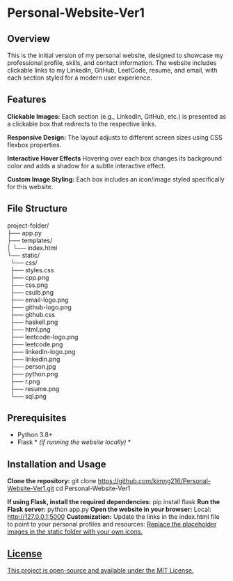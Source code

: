 # Personal-Website-Ver1

## Overview

This is the initial version of my personal website, designed to showcase my professional profile, skills, and contact information. The website includes clickable links to my LinkedIn, GitHub, LeetCode, resume, and email, with each section styled for a modern user experience.

## Features
**Clickable Images:** Each section (e.g., LinkedIn, GitHub, etc.) is presented as a clickable box that redirects to the respective links.

**Responsive Design:** The layout adjusts to different screen sizes using CSS flexbox properties.

**Interactive Hover Effects** Hovering over each box changes its background color and adds a shadow for a subtle interactive effect.

**Custom Image Styling:** Each box includes an icon/image styled specifically for this website.

## File Structure
project-folder/  
├── app.py         
├── templates/  
│   └── index.html     
└── static/  
     └── css/   
         ├── styles.css    
         ├── cpp.png    
         ├── css.png    
         ├── csulb.png   
         ├── email-logo.png    
         ├── github-logo.png   
         ├── github.css    
         ├── haskell.png    
         ├── html.png    
         ├── leetcode-logo.png   
         ├── leetcode.png      
         ├── linkedin-logo.png   
         ├── linkedin.png   
         ├── person.jpg   
         ├── python.png   
         ├── r.png        
         ├── resume.png   
         └── sql.png     

## Prerequisites
- Python 3.8+
- Flask * *(if running the website locally)* *

## Installation and Usage
**Clone the repository:** 
git clone https://github.com/kimng216/Personal-Website-Ver1.git
cd Personal-Website-Ver1

**If using Flask, install the required dependencies:** 
pip install flask
**Run the Flask server:** 
python app.py
**Open the website in your browser:**
Local: http://127.0.0.1:5000
**Customization:**
Update the links in the index.html file to point to your personal profiles and resources:
<a href="https://www.linkedin.com/in/kimnguyencs/" target="_blank">
Replace the placeholder images in the static folder with your own icons.

## License
This project is open-source and available under the MIT License.

